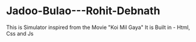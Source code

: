 # Jadoo-Bulao---Rohit-Debnath
 This is Simulator inspired from the Movie "Koi Mil Gaya"
 It is Built in - Html, Css and Js

